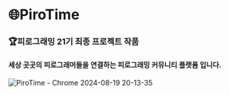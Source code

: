 # 🌐PiroTime

### 🏆피로그래밍 21기 최종 프로젝트 작품
#### 세상 곳곳의 피로그래머들을 연결하는 피로그래밍 커뮤니티 플랫폼 입니다.

![PiroTime - Chrome 2024-08-19 20-13-35](https://github.com/user-attachments/assets/d48131a4-27b9-4750-bf4e-23772d2123e2)
